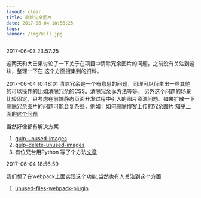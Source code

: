```yaml
---
layout: clear
title: 删除冗余图片
date: 2017-06-04 18:56:25
tags:
banner: /img/kill.jpg
---
```


2017-06-03 23:57:25

这两天和大芒果讨论了一下关于在项目中清除冗余图片的问题，之前没有关注到这块，整理一下在
这个方面搜集到的资料。

2017-06-04 10:48:01
清除冗余是一个有意思的问题，同理可以衍生出一些其他的可以操作的比如清除冗余的CSS。清除冗余
js方法等等。
另外这个问题的场景比较固定，只考虑在前端静态页面开发过程中引入的图片资源问题。如果扩散一下
删除冗余图片的问题可能会复杂些，例如：如何删除博客上传的冗余图片 [知乎上面的这个问题](https://www.zhihu.com/question/36277221?from=profile_question_card)

当然好像都有解决方案

1. [gulp-unused-images](https://www.npmjs.com/package/gulp-unused-images)
2. [gulp-delete-unused-images](https://www.npmjs.com/package/gulp-delete-unused-images)
3. 有位兄台用Python  写了个方法[文章](http://blog-lision.com/2017/03/09/CleanUnUseedImg/?utm_source=tuicool&utm_medium=referral)

2017-06-04 18:56:59

我们想了在webpack上面实现这个功能,当然也有人关注到这个方面
1. [unused-files-webpack-plugin](https://github.com/tomchentw/unused-files-webpack-plugin)
